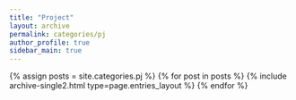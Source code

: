 ```yaml
---
title: "Project"
layout: archive
permalink: categories/pj
author_profile: true
sidebar_main: true
---
```



{% assign posts = site.categories.pj %}
{% for post in posts %} {% include archive-single2.html type=page.entries_layout %} {% endfor %}